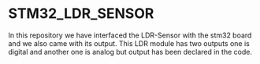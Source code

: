 # STM32_LDR_SENSOR
In this repository we have interfaced the LDR-Sensor with the stm32 board and we also came with its output.
This LDR module has two outputs one is digital and another one is analog but output has been declared in the code.
